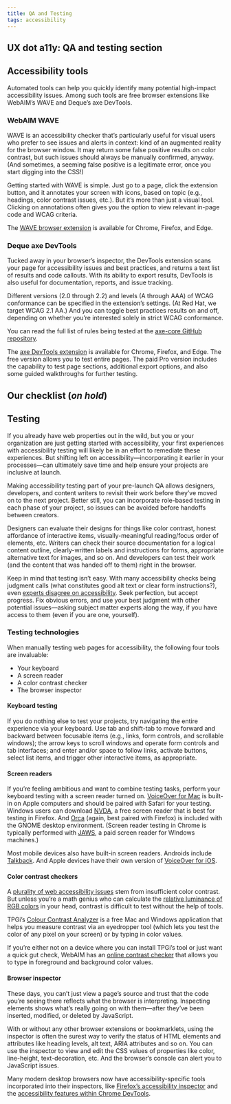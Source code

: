 ```yaml
---
title: QA and Testing
tags: accessibility
---
```


## UX dot a11y: QA and testing section

## Accessibility tools

Automated tools can help you quickly identify many potential high-impact accessibility issues. Among such tools are free browser extensions like WebAIM’s WAVE and Deque’s axe DevTools.

### WebAIM WAVE

WAVE is an accessibility checker that’s particularly useful for visual users who prefer to see issues and alerts in context: kind of an augmented reality for the browser window. It may return some false positive results on color contrast, but such issues should always be manually confirmed, anyway. (And sometimes, a seeming false positive is a legitimate error, once you start digging into the CSS!)

Getting started with WAVE is simple. Just go to a page, click the extension button, and it annotates your screen with icons, based on topic (e.g., headings, color contrast issues, etc.). But it’s more than just a visual tool. Clicking on annotations often gives you the option to view relevant in-page code and WCAG criteria.

The [WAVE browser extension](https://wave.webaim.org/) is available for Chrome, Firefox, and Edge.

### Deque axe DevTools

Tucked away in your browser’s inspector, the DevTools extension scans your page for accessibility issues and best practices, and returns a text list of results and code callouts. With its ability to export results, DevTools is also useful for documentation, reports, and issue tracking.

Different versions (2.0 through 2.2) and levels (A through AAA) of WCAG conformance can be specified in the extension’s settings. (At Red Hat, we target WCAG 2.1 AA.) And you can toggle best practices results on and off, depending on whether you’re interested solely in strict WCAG conformance.

You can read the full list of rules being tested at the [axe-core GitHub repository](https://github.com/dequelabs/axe-core/blob/develop/doc/rule-descriptions.md).

The [axe DevTools extension](https://www.deque.com/axe/devtools/) is available for Chrome, Firefox, and Edge. The free version allows you to test entire pages. The paid Pro version includes the capability to test page sections, additional export options, and also some guided walkthroughs for further testing.

## Our checklist (_on hold_)

## Testing

If you already have web properties out in the wild, but you or your organization are just getting started with accessibility, your first experiences with accessibility testing will likely be in an effort to remediate these experiences. But shifting left on accessibility—incorporating it earlier in your processes—can ultimately save time and help ensure your projects are inclusive at launch.

Making accessibility testing part of your pre-launch QA allows designers, developers, and content writers to revisit their work before they’ve moved on to the next project. Better still, you can incorporate role-based testing in each phase of your project, so issues can be avoided before handoffs between creators.

Designers can evaluate their designs for things like color contrast, honest affordance of interactive items, visually-meaningful reading/focus order of elements, etc. Writers can check their source documentation for a logical content outline, clearly-written labels and instructions for forms, appropriate alternative text for images, and so on. And developers can test their work (and the content that was handed off to them) right in the browser.

Keep in mind that testing isn’t easy. With many accessibility checks being judgment calls (what constitutes good alt text or clear form instructions?), even [experts disagree on accessibility](https://www.w3.org/TR/accessibility-conformance-challenges/#themes-from-research). Seek perfection, but accept progress. Fix obvious errors, and use your best judgment with other potential issues—asking subject matter experts along the way, if you have access to them (even if you are one, yourself).

### Testing technologies

When manually testing web pages for accessibility, the following four tools are invaluable:

- Your keyboard
- A screen reader
- A color contrast checker
- The browser inspector

#### Keyboard testing

If you do nothing else to test your projects, try navigating the entire experience via your keyboard. Use tab and shift-tab to move forward and backward between focusable items (e.g., links, form controls, and scrollable windows); the arrow keys to scroll windows and operate form controls and tab interfaces; and enter and/or space to follow links, activate buttons, select list items, and trigger other interactive items, as appropriate.

#### Screen readers

If you’re feeling ambitious and want to combine testing tasks, perform your keyboard testing with a screen reader turned on. [VoiceOver for Mac](https://support.apple.com/guide/voiceover/turn-voiceover-on-or-off-vo2682/mac) is built-in on Apple computers and should be paired with Safari for your testing. Windows users can download [NVDA](https://www.nvaccess.org/download/), a free screen reader that is best for testing in Firefox. And [Orca](https://help.gnome.org/users/orca/stable/index.html.en) (again, best paired with Firefox) is included with the GNOME desktop environment. (Screen reader testing in Chrome is typically performed with [JAWS](https://www.freedomscientific.com/products/software/jaws/), a paid screen reader for WIndows machines.)

Most mobile devices also have built-in screen readers. Androids include [Talkback](https://support.google.com/accessibility/android/answer/6283677?hl=en&ref_topic=10601571&sjid=4695144848639410734-NC). And Apple devices have their own version of [VoiceOver for iOS](https://support.apple.com/en-sa/guide/iphone/iph3e2e415f/ios).

#### Color contrast checkers

A [plurality of web accessibility issues](https://webaim.org/projects/million/#contrast) stem from insufficient color contrast. But unless you’re a math genius who can calculate the [relative luminance of RGB colors](https://www.w3.org/TR/WCAG21/#dfn-relative-luminance) in your head, contrast is difficult to test without the help of tools.

TPGi’s [Colour Contrast Analyzer](https://www.tpgi.com/color-contrast-checker/) is a free Mac and Windows application that helps you measure contrast via an eyedropper tool (which lets you test the color of any pixel on your screen) or by typing in color values.

If you’re either not on a device where you can install TPGi’s tool or just want a quick gut check, WebAIM has an [online contrast checker](https://webaim.org/resources/contrastchecker/) that allows you to type in foreground and background color values.

#### Browser inspector

These days, you can’t just view a page’s source and trust that the code you’re seeing there reflects what the browser is interpreting. Inspecting elements shows what’s really going on with them—after they’ve been inserted, modified, or deleted by JavaScript.

With or without any other browser extensions or bookmarklets, using the inspector is often the surest way to verify the status of HTML elements and attributes like heading levels, alt text, ARIA attributes and so on. You can use the inspector to view and edit the CSS values of properties like color, line-height, text-decoration, etc. And the browser’s console can alert you to JavaScript issues.

Many modern desktop browsers now have accessibility-specific tools incorporated into their inspectors, like [Firefox’s accessibility inspector](https://firefox-source-docs.mozilla.org/devtools-user/accessibility_inspector/) and the [accessibility features within Chrome DevTools](https://developer.chrome.com/docs/devtools/accessibility/reference/).
